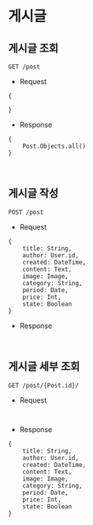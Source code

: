 게시글
=
게시글 조회
-
```
GET /post
```
- Request
```
{
    
}
```
- Response
```
{
    Post.Objects.all()
}
```
```


```
게시글 작성
-
```
POST /post
```
 - Request
```
{
    title: String,
    author: User.id,
    created: DateTime,
    content: Text,
    image: Image,
    category: String,
    period: Date,
    price: Int,
    state: Boolean
}
```
- Response
```

```
```

```
게시글 세부 조회
-
```
GET /post/{Post.id}/
```
 - Request
```


```
- Response
```
{
    title: String,
    author: User.id,
    created: DateTime,
    content: Text,
    image: Image,
    category: String,
    period: Date,
    price: Int,
    state: Boolean
}
```
```


```
